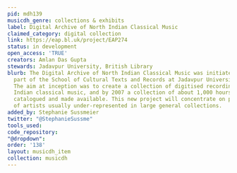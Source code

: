 ```yaml
---
pid: mdh139
musicdh_genre: collections & exhibits
label: Digital Archive of North Indian Classical Music
claimed_category: digital collection
link: https://eap.bl.uk/project/EAP274
status: in development
open_access: 'TRUE'
creators: Amlan Das Gupta
stewards: Jadavpur University, British Library
blurb: The Digital Archive of North Indian Classical Music was initiated in 2004 as
  part of the School of Cultural Texts and Records at Jadavpur University, Kolkata.
  The aim at inception was to create a collection of digitised recordings of North
  Indian classical music, and by 2007 a collection of about 1,000 hours was digitised,
  catalogued and made available. This new project will concentrate on performances
  of artists usually under-represented in large general collections.
added_by: Stephanie Sussmeier
twitter: "@StephanieSussme"
tools_used: 
code_repository: 
"@dropdown": 
order: '138'
layout: musicdh_item
collection: musicdh
---
```

